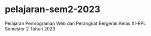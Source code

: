 # pelajaran-sem2-2023
Pelajaran Pemrograman Web dan Perangkat Bergerak 
Kelas XI-RPL Semester 2 Tahun 2023

